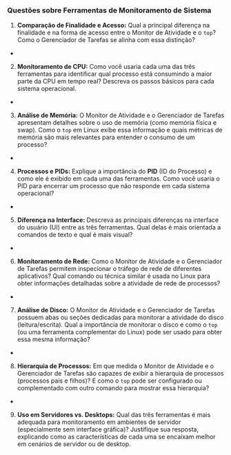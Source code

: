 ### Questões sobre Ferramentas de Monitoramento de Sistema

1.  **Comparação de Finalidade e Acesso:** Qual a principal diferença na finalidade e na forma de acesso entre o Monitor de Atividade e o `top`? Como o Gerenciador de Tarefas se alinha com essa distinção?

  -

2.  **Monitoramento de CPU:** Como você usaria cada uma das três ferramentas para identificar qual processo está consumindo a maior parte da CPU em tempo real? Descreva os passos básicos para cada sistema operacional.

  -

3.  **Análise de Memória:** O Monitor de Atividade e o Gerenciador de Tarefas apresentam detalhes sobre o uso de memória (como memória física e swap). Como o `top` em Linux exibe essa informação e quais métricas de memória são mais relevantes para entender o consumo de um processo?

  -

4.  **Processos e PIDs:** Explique a importância do **PID** (ID do Processo) e como ele é exibido em cada uma das ferramentas. Como você usaria o PID para encerrar um processo que não responde em cada sistema operacional?

  -

5.  **Diferença na Interface:** Descreva as principais diferenças na interface do usuário (UI) entre as três ferramentas. Qual delas é mais orientada a comandos de texto e qual é mais visual?

  -

6.  **Monitoramento de Rede:** Como o Monitor de Atividade e o Gerenciador de Tarefas permitem inspecionar o tráfego de rede de diferentes aplicativos? Qual comando ou técnica similar é usada no Linux para obter informações detalhadas sobre a atividade de rede de processos?

  -

7.  **Análise de Disco:** O Monitor de Atividade e o Gerenciador de Tarefas possuem abas ou seções dedicadas para monitorar a atividade do disco (leitura/escrita). Qual a importância de monitorar o disco e como o `top` (ou uma ferramenta complementar do Linux) pode ser usado para obter essa mesma informação?

  -

8.  **Hierarquia de Processos:** Em que medida o Monitor de Atividade e o Gerenciador de Tarefas são capazes de exibir a hierarquia de processos (processos pais e filhos)? E como o `top` pode ser configurado ou complementado com outro comando para mostrar essa hierarquia?

  -

9.  **Uso em Servidores vs. Desktops:** Qual das três ferramentas é mais adequada para monitoramento em ambientes de servidor (especialmente sem interface gráfica)? Justifique sua resposta, explicando como as características de cada uma se encaixam melhor em cenários de servidor ou de desktop.


